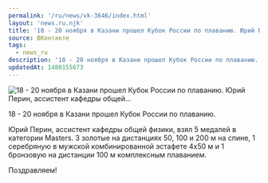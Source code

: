 ```yaml
---
permalink: '/ru/news/vk-3646/index.html'
layout: 'news.ru.njk'
title: '18 - 20 ноября в Казани прошел Кубок России по плаванию. Юрий Перин, ассистент кафедры общей'
source: ВКонтакте
tags:
  - news_ru
description: '18 - 20 ноября в Казани прошел Кубок России по плаванию. Юрий Перин, ассистент кафедры общей…'
updatedAt: 1480155673
---
```

![18 - 20 ноября в Казани прошел Кубок России по плаванию. Юрий Перин, ассистент кафедры общей…](https://sun9-51.userapi.com/impf/c636816/v636816596/3ce7d/pPpbRw75Rr0.jpg?size=800x533&quality=96&proxy=1&sign=023eff19bfb2554cc739ed6a460ae095&c_uniq_tag=8mzSOHwKQmBIEuPyN8RWaUcIRKX9of_uUUduKA3gXNw&type=album)

18 - 20 ноября в Казани прошел Кубок России по плаванию.

Юрий Перин, ассистент кафедры общей физики, взял 5 медалей в категории Masters. 3 золотые на дистанциях 50, 100 и 200 м на спине, 1 серебряную в мужской комбинированной эстафете 4x50 м и 1 бронзовую на дистанции 100 м комплексным плаванием.

Поздравляем!
